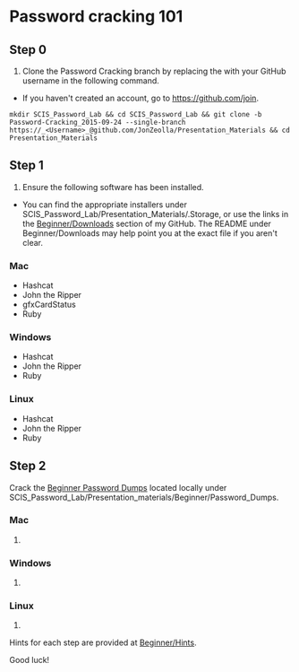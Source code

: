 # Password cracking 101  

## Step 0  
1. Clone the Password Cracking branch by replacing the _<Username>_ with your GitHub username in the following command.  
  * If you haven't created an account, go to https://github.com/join.  
```
mkdir SCIS_Password_Lab && cd SCIS_Password_Lab && git clone -b Password-Cracking_2015-09-24 --single-branch https://_<Username>_@github.com/JonZeolla/Presentation_Materials && cd Presentation_Materials
```

## Step 1  
1. Ensure the following software has been installed.  
  * You can find the appropriate installers under SCIS_Password_Lab/Presentation_Materials/.Storage, or use the links in the [Beginner/Downloads](https://github.com/JonZeolla/Presentation_Materials/tree/Password-Cracking_2015-09-24/Beginner/Downloads) section of my GitHub.  The README under Beginner/Downloads may help point you at the exact file if you aren't clear.  

### Mac  
  * Hashcat  
  * John the Ripper  
  * gfxCardStatus  
  * Ruby  

### Windows  
  * Hashcat  
  * John the Ripper  
  * Ruby  

### Linux  
  * Hashcat  
  * John the Ripper  
  * Ruby  

## Step 2  
Crack the [Beginner Password Dumps](https://github.com/JonZeolla/Presentation_Materials/tree/Password-Cracking_2015-09-24/Beginner/Password_Dumps) located locally under SCIS_Password_Lab/Presentation_materials/Beginner/Password_Dumps.  

### Mac  
1. 

### Windows  
1. 

### Linux  
1. 


Hints for each step are provided at [Beginner/Hints](https://github.com/JonZeolla/Presentation_Materials/tree/Password-Cracking_2015-09-24/Beginner/Hints).  

Good luck!  

